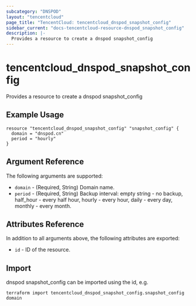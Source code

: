 ```yaml
---
subcategory: "DNSPOD"
layout: "tencentcloud"
page_title: "TencentCloud: tencentcloud_dnspod_snapshot_config"
sidebar_current: "docs-tencentcloud-resource-dnspod_snapshot_config"
description: |-
  Provides a resource to create a dnspod snapshot_config
---
```


# tencentcloud_dnspod_snapshot_config

Provides a resource to create a dnspod snapshot_config

## Example Usage

```hcl
resource "tencentcloud_dnspod_snapshot_config" "snapshot_config" {
  domain = "dnspod.cn"
  period = "hourly"
}
```

## Argument Reference

The following arguments are supported:

* `domain` - (Required, String) Domain name.
* `period` - (Required, String) Backup interval: empty string - no backup, half_hour - every half hour, hourly - every hour, daily - every day, monthly - every month.

## Attributes Reference

In addition to all arguments above, the following attributes are exported:

* `id` - ID of the resource.



## Import

dnspod snapshot_config can be imported using the id, e.g.

```
terraform import tencentcloud_dnspod_snapshot_config.snapshot_config domain
```

